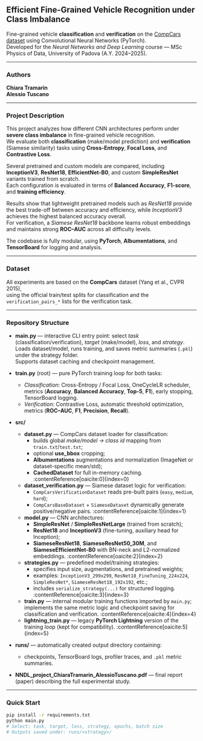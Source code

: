 ## Efficient Fine-Grained Vehicle Recognition under Class Imbalance  
Fine-grained vehicle **classification** and **verification** on the [CompCars dataset](http://mmlab.ie.cuhk.edu.hk/datasets/comp_cars/) using Convolutional Neural Networks (PyTorch).  
Developed for the *Neural Networks and Deep Learning* course — MSc Physics of Data, University of Padova (A.Y. 2024–2025).

---

### Authors  
**Chiara Tramarin**  
**Alessio Tuscano**

---

### Project Description  
This project analyzes how different CNN architectures perform under **severe class imbalance** in fine-grained vehicle recognition.  
We evaluate both **classification** (make/model prediction) and **verification** (Siamese similarity) tasks using **Cross-Entropy**, **Focal Loss**, and **Contrastive Loss**.

Several pretrained and custom models are compared, including **InceptionV3**, **ResNet18**, **EfficientNet-B0**, and custom **SimpleResNet** variants trained from scratch.  
Each configuration is evaluated in terms of **Balanced Accuracy**, **F1-score**, and **training efficiency**.

Results show that lightweight pretrained models such as *ResNet18* provide the best trade-off between accuracy and efficiency, while *InceptionV3* achieves the highest balanced accuracy overall.  
For verification, a *Siamese ResNet18* backbone learns robust embeddings and maintains strong **ROC–AUC** across all difficulty levels.

The codebase is fully modular, using **PyTorch**, **Albumentations**, and **TensorBoard** for logging and analysis.

---

### Dataset  
All experiments are based on the **CompCars** dataset (Yang et al., CVPR 2015),  
using the official train/test splits for classification and the `verification_pairs_*` lists for the verification task.

---

### Repository Structure  
- **main.py** — interactive CLI entry point: select *task* (classification/verification), *target* (make/model), *loss*, and *strategy*.  
  Loads dataset/model, runs training, and saves metric summaries (`.pkl`) under the strategy folder.  
  Supports dataset caching and checkpoint management.    
- **train.py** (root) — pure PyTorch training loop for both tasks:  
  - *Classification*: Cross-Entropy / Focal Loss, OneCycleLR scheduler, metrics (**Accuracy**, **Balanced Accuracy**, **Top-5**, **F1**), early stopping, TensorBoard logging.  
  - *Verification*: Contrastive Loss, automatic threshold optimization, metrics (**ROC–AUC**, **F1**, **Precision**, **Recall**).    

- **src/**
  - **dataset.py** — CompCars dataset loader for classification:  
    - builds global *make/model → class id* mapping from `train.txt`/`test.txt`;  
    - optional **use_bbox** cropping;  
    - **Albumentations** augmentations and normalization (ImageNet or dataset-specific mean/std);  
    - **CachedDataset** for full in-memory caching. :contentReference[oaicite:0]{index=0}  
  - **dataset_verification.py** — Siamese dataset logic for verification:  
    - `CompCarsVerificationDataset` reads pre-built pairs (`easy`, `medium`, `hard`);  
    - `CompCarsBaseDataset` + `SiameseDataset` dynamically generate positive/negative pairs. :contentReference[oaicite:1]{index=1}  
  - **model.py** — CNN architectures:  
    - **SimpleResNet** / **SimpleResNetLarge** (trained from scratch);  
    - **ResNet18** and **InceptionV3** (fine-tuning, auxiliary head for Inception);  
    - **SiameseResNet18**, **SiameseResNet50_30M**, and **SiameseEfficientNet-B0** with BN-neck and L2-normalized embeddings. :contentReference[oaicite:2]{index=2}  
  - **strategies.py** — predefined model/training strategies:  
    - specifies input size, augmentations, and pretrained weights;  
    - examples: `InceptionV3_299x299`, `ResNet18_FineTuning_224x224`, `SimpleResNet*`, `SiameseResNet18_192x192`, etc.;  
    - includes `serialize_strategy(...)` for structured logging. :contentReference[oaicite:3]{index=3}  
  - **train.py** — internal modular training functions imported by `main.py`; implements the same metric logic and checkpoint saving for classification and verification. :contentReference[oaicite:4]{index=4}  
  - **lightning_train.py** — legacy **PyTorch Lightning** version of the training loop (kept for compatibility). :contentReference[oaicite:5]{index=5}  

- **runs/** — automatically created output directory containing:
  - checkpoints, TensorBoard logs, profiler traces, and `.pkl` metric summaries.  
- **NNDL_project_ChiaraTramarin_AlessioTuscano.pdf** — final report (paper) describing the full experimental study.  

---

### Quick Start  
```bash
pip install -r requirements.txt
python main.py
# Select: task, target, loss, strategy, epochs, batch size
# Outputs saved under: runs/<strategy>/
